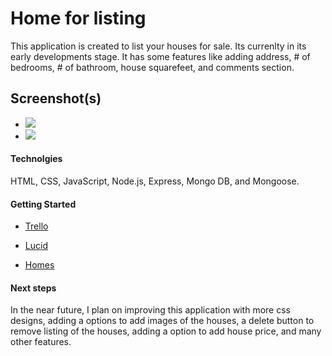 # Home for listing


This application is created to list your houses for sale. Its currenlty in its early developments stage. It has some features like adding address, # of bedrooms, # of bathroom, house squarefeet, and comments section.  

## Screenshot(s)

- <img src="https://i.imgur.com/GokAb8F.jpg" ></a>
- <img src="https://i.imgur.com/fAzCfHX.png" ></a>



#### Technolgies

HTML, CSS, JavaScript, Node.js, Express, Mongo DB, and Mongoose.

#### Getting Started

- [Trello](https://trello.com/b/sFuDZD4E/project-2)

- [Lucid](https://lucid.app/lucidchart/df1d3e34-b44b-4cdb-9e54-26e084b68652/edit?beaconFlowId=165C8A21CCD36A58&invitationId=inv_cb365417-3513-46fd-9608-35c8e0dacc89&page=0_0#)

- [Homes](https://powerful-ocean-01794.herokuapp.com/)

#### Next steps

In the near future, I plan on improving this application with more css designs, adding a options to add images of the houses, a delete button to remove listing of the houses, adding a option to add house price, and many other features. 